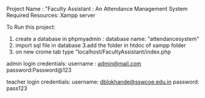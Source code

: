 Project Name : "Faculty Assistant : An Attendance Management System
Required Resources:
Xampp server   

To Run this project:
1. create a database in phpmyadmin :
	database name: "attendancesystem"
2. import sql file in database 
3.add the folder in htdoc of xampp folder
4. on new crome tab type "localhost/FacultyAssistant/index.php

admin login credentials:
username : admin@mail.com
password:Password@123

teacher login credentials:
username: dblokhande@sswcoe.edu.in
password: pass123

